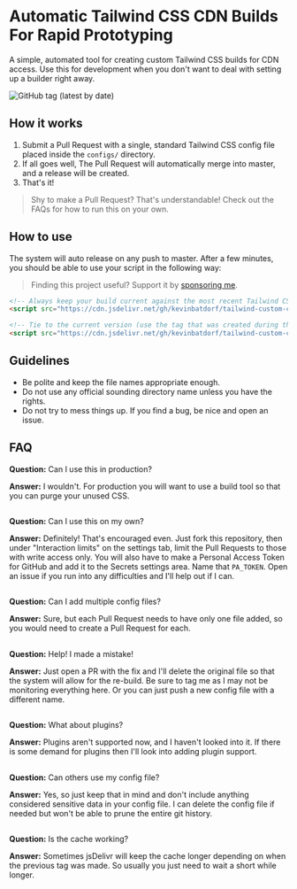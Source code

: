 # Automatic Tailwind CSS CDN Builds For Rapid Prototyping

A simple, automated tool for creating custom Tailwind CSS builds for CDN access. Use this for development when you don't want to deal with setting up a builder right away.

![GitHub tag (latest by date)](https://img.shields.io/github/v/tag/KevinBatdorf/tailwind-custom-cdn?label=version&style=flat-square)

## How it works
1. Submit a Pull Request with a single, standard Tailwind CSS config file placed inside the `configs/` directory.
2. If all goes well, The Pull Request will automatically merge into master, and a release will be created.
3. That's it!

> Shy to make a Pull Request? That's understandable! Check out the FAQs for how to run this on your own.

## How to use
The system will auto release on any push to master. After a few minutes, you should be able to use your script in the following way:

> Finding this project useful? Support it by [sponsoring me](https://github.com/sponsors/KevinBatdorf).

```html
<!-- Always keep your build current against the most recent Tailwind CSS version -->
<script src="https://cdn.jsdelivr.net/gh/kevinbatdorf/tailwind-custom-cdn/builds/example.min.css"></script>

<!-- Tie to the current version (use the tag that was created during the build) -->
<script src="https://cdn.jsdelivr.net/gh/kevinbatdorf/tailwind-custom-cdn@v1.8.10-0-1-0-282636193-24/builds/example.min.css"></script>
```

## Guidelines
- Be polite and keep the file names appropriate enough.
- Do not use any official sounding directory name unless you have the rights.
- Do not try to mess things up. If you find a bug, be nice and open an issue.

## FAQ
**Question:** Can I use this in production?

**Answer:** I wouldn't. For production you will want to use a build tool so that you can purge your unused CSS.

##
**Question:** Can I use this on my own?

**Answer:** Definitely! That's encouraged even. Just fork this repository, then under "Interaction limits" on the settings tab, limit the Pull Requests to those with write access only. You will also have to make a Personal Access Token for GitHub and add it to the Secrets settings area. Name that `PA_TOKEN`. Open an issue if you run into any difficulties and I'll help out if I can.

##
**Question:** Can I add multiple config files?

**Answer:** Sure, but each Pull Request needs to have only one file added, so you would need to create a Pull Request for each.

##
**Question:** Help! I made a mistake!

**Answer:** Just open a PR with the fix and I'll delete the original file so that the system will allow for the re-build. Be sure to tag me as I may not be monitoring everything here. Or you can just push a new config file with a different name.

##
**Question:** What about plugins?

**Answer:** Plugins aren't supported now, and I haven't looked into it. If there is some demand for plugins then I'll look into adding plugin support.

##
**Question:** Can others use my config file?

**Answer:** Yes, so just keep that in mind and don't include anything considered sensitive data in your config file. I can delete the config file if needed but won't be able to prune the entire git history.

##
**Question:** Is the cache working?

**Answer:** Sometimes jsDelivr will keep the cache longer depending on when the previous tag was made. So usually you just need to wait a short while longer.
